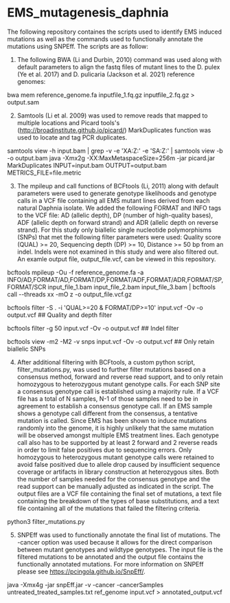 # EMS_mutagenesis_daphnia

The following repository containes the scripts used to identify EMS induced mutations as well as the commands used to functionally annotate the mutations using SNPEff. The scripts are as follow:

1. The following BWA (Li and Durbin, 2010) command was used along with default parameters to align the fastq files of mutant lines to the D. pulex (Ye et al. 2017) and D. pulicaria (Jackson et al. 2021) reference genomes:

bwa mem reference_genome.fa inputfile_1.fq.gz inputfile_2.fq.gz > output.sam

2. Samtools (Li et al. 2009) was used to remove reads that mapped to multiple locations and Picard tools's (http://broadinstitute.github.io/picard/) MarkDuplicates function was used to locate and tag PCR duplicates. 

samtools view -h input.bam | grep -v -e 'XA:Z:' -e 'SA:Z:' | samtools view -b -o output.bam
java -Xmx2g -XX:MaxMetaspaceSize=256m -jar picard.jar MarkDuplicates INPUT=input.bam OUTPUT=output.bam METRICS_FILE=file.metric
    
3. The mpileup and call functions of BCFtools (Li, 2011) along with default parameters were used to generate genotype likelihoods and genotype calls in a VCF file containing all EMS mutant lines derived from each natural Daphnia isolate. We added the following FORMAT and INFO tags to the VCF file: AD (allelic depth), DP (number of high-quality bases), ADF (allelic depth on forward strand) and ADR (allelic depth on reverse strand). For this study only biallelic single nucleotide polymorphisms (SNPs) that met the following filter parameters were used: Quality score (QUAL) >= 20, Sequencing depth (DP) >= 10, Distance >= 50 bp from an indel. Indels were not examined in this study and were also filtered out. An examle output file, output_file.vcf, can be viewed in this repository.
    
bcftools mpileup -Ou -f reference_genome.fa -a INFO/AD,FORMAT/AD,FORMAT/DP,FORMAT/ADF,FORMAT/ADR,FORMAT/SP,FORMAT/SCR  input_file_1.bam  input_file_2.bam input_file_3.bam | bcftools call --threads xx  -mO z -o output_file.vcf.gz

bcftools filter -S . -i 'QUAL>=20 & FORMAT/DP>=10' input.vcf -Ov -o output.vcf ## Quality and depth filter

bcftools filter -g 50 input.vcf -Ov -o output.vcf ## Indel filter

bcftools view -m2 -M2 -v snps  input.vcf -Ov -o output.vcf  ## Only retain biallelic SNPs

4. After additional filtering with BCFtools, a custom python script, filter_mutations.py, was used to further filter mutations based on a consensus method, forward and reverse read support, and to only retain homozygous to heterozygous mutant genotype calls. For each SNP site a consensus genotype call is established using a majority rule. If a VCF file has a total of N samples, N-1 of those samples need to be in agreement to establish a consensus genotype call. If an EMS sample shows a genotype call different from the consensus, a tentative mutation is called. Since EMS has been shown to induce mutations randomly into the genome, it is highly unlikely that the same mutation will be observed amongst multiple EMS treatment lines. Each genotype call also has to be supported by at least 2 forward and 2 reverse reads in order to limit false positives due to sequencing errors. Only homozygous to heterozygous mutant genotype calls were retained to avoid false positived due to allele drop caused by insufficient sequence coverage or artifacts in library construction at heterozygous sites. Both the number of samples needed for the consensus genotype and the read support can be manually adjusted as indicated in the script. The output files are a VCF file containing the final set of mutations, a text file containing the breakdown of the types of base substitutions, and a text file containing all of the mutations that failed the filtering criteria.

python3 filter_mutations.py

5. SNPEff was used to functionally annotate the final list of mutations. The -cancer option was used because it allows for the direct comparison between mutant genotypes and wildtype genotypes. The input file is the filtered mutations to be annotated and the output file contains the functionally annotated mutations. For more information on SNPEff please see https://pcingola.github.io/SnpEff/.

java -Xmx4g -jar snpEff.jar -v -cancer -cancerSamples untreated_treated_samples.txt ref_genome input.vcf  > annotated_output.vcf


